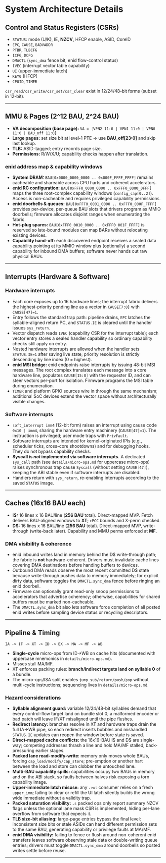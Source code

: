 # System Architecture Details

## Control and Status Registers (CSRs)

* `STATUS`: mode (U/K), IE, **NZCV**, HFCP enable, ASID, CoreID
* `EPC`, `CAUSE`, `BADVADDR`
* `PTBR`, `TLBCFG`
* `ICFG`, `DCFG`
* `DMACTL` (`sync_dma` fence bit, enid flow-control status)
* `IVEC` (interrupt vector table capability)
* `UI` (upper-immediate latch)
* `KEY0` (HFCP)
* `CPUID`, `TIMER`

`csr_read/csr_write/csr_set/csr_clear` exist in 12/24/48-bit forms (subset in 12-bit).

---

## MMU & Pages (2^12 BAU, 2^24 BAU)

* **VA decomposition (base page):**
  `VA = [VPN2 11:0 | VPN1 11:0 | VPN0 11:0 | BAU_off 11:0]`
* **Large pages:** set size bit at level-1 PTE -> use **BAU\_off\[23:0]** and skip last lookup.
* **TLB:** ASID-tagged; entry records page size.
* **Permissions:** R/W/X/U; capability checks happen after translation.

### enid address map & capability windows

* **System DRAM:** `BAU[0x0000_0000_0000 .. 0x000F_FFFF_FFFF]` remains cacheable and shareable across CPU harts and coherent accelerators.
* **enid RC configuration:** `BAU[0xFFF0_0000_0000 .. 0xFFF0_0000_0FFF]` maps the three root-complex capability windows (`config_cap[0..2]`). Access is non-cacheable and requires privileged capability permissions.
* **enid doorbells & queues:** `BAU[0xFFF0_0001_0000 .. 0xFFF0_000F_FFFF]` provides per-device, per-queue BAU slots that drivers program as MMIO doorbells; firmware allocates disjoint ranges when enumerating the fabric.
* **Hot-plug spares:** `BAU[0xFFF0_0010_0000 .. 0xFFF0_001F_FFFF]` is reserved so late-bound modules can map BARs without relocating existing devices.
* **Capability hand-off:** each discovered endpoint receives a sealed data capability pointing at its MMIO window plus (optionally) a second capability for inbound DMA buffers; software never hands out raw physical BAUs.

---

## Interrupts (Hardware & Software)

### Hardware interrupts

* Each core exposes up to 16 hardware lines; the interrupt fabric delivers the highest-priority pending line as a vector in `CAUSE[7:0]` with `CAUSE[47]=1`.
* Entry follows the standard trap path: pipeline drains, `EPC` latches the syllable-aligned return PC, and `STATUS.IE` is cleared until the handler issues `sys_return`.
* Vector dispatch reads `IVEC` (capability CSR for the interrupt table); each vector entry stores a sealed handler capability so ordinary capability checks still apply on entry.
* Nested hardware interrupts are allowed when the handler sets `STATUS.IE=1` after saving live state; priority resolution is strictly descending by line index (0 = highest).
* **enid MSI bridge:** enid endpoints raise interrupts by issuing 48-bit MSI messages. The root complex translates each message into a core hardware line, populates `CAUSE[15:8]` with the requester ID, and can steer vectors per-port for isolation. Firmware programs the MSI table during enumeration.
* `TIMER` and platform GPIO sources wire in through the same mechanism; additional SoC devices extend the vector space without architecturally visible changes.

### Software interrupts

* `soft_interrupt imm4` (12-bit form) raises an interrupt using cause code `0x10 | imm4`, sharing the hardware entry machinery (`CAUSE[47]=1`). The instruction is privileged; user mode traps with `PrivFault`.
* Software interrupts are intended for kernel-originated IPIs (e.g., scheduler ticks, cross-core shootdowns) and for debugging hooks. They do not bypass capability checks.
* **Syscall is *not* implemented via software interrupts.** A dedicated `sys_call` path (see `details/micro-ops.md` for uppercase micro-ops) raises synchronous trap cause `Syscall` (without setting `CAUSE[47]`), keeping the ABI stable even if software interrupts are disabled.
* Handlers return with `sys_return`, re-enabling interrupts according to the saved `STATUS` image.

---

## Caches (16x16 BAU each)

* **I\$:** 16 lines x 16 BAU/line (**256 BAU** total). Direct-mapped MVP.
  Fetch delivers BAU-aligned windows to **XT**; `cPCC` bounds and X-perm checked.
* **D\$:** 16 lines x 16 BAU/line (**256 BAU** total). Direct-mapped MVP, write-through (write-back later).
  Capability and MMU perms enforced at **MF**.

### DMA visibility & coherence

* enid inbound writes land in memory behind the D$ write-through path; the fabric is **not** hardware-coherent. Drivers must invalidate cache lines covering DMA destinations before handing buffers to devices.
* Outbound DMA reads observe the most recent committed D$ state because write-through pushes data to memory immediately; for explicit dirty data, software toggles the `DMACTL.sync_dma` fence before ringing an enid doorbell.
* Firmware can optionally grant read-only snoop permissions to accelerators that advertise coherency; otherwise, capabilities for shared buffers must be marked non-cacheable.
* The `DMACTL.sync_dma` bit also lets software force completion of all posted enid writes before sampling device status or recycling descriptors.

---

## Pipeline & Timing

```
IA -> IF -> XT -> ID -> EX -> MA -> MF -> WB
```

* **Single-cycle** micro-ops from ID->WB on cache hits (documented with uppercase mnemonics in `details/micro-ops.md`).
* Misses stall MA/MF.
* XT enforces packing rules: **branch/indirect targets land on syllable 0** of a bundle.
* The micro-ops/ISA split enables `jump_sub/return/push/pop` without multi-cycle instructions; sequencing lives in `details/micro-ops.md`.

### Hazard considerations

- **Syllable alignment guard:** variable 12/24/48-bit syllables demand that every control-flow target land on bundle slot 0; a malformed encoder or bad patch will leave IF/XT misaligned until the pipe flushes.
- **Redirect latency:** branches resolve in XT and hardware traps drain the full IA->WB pipe, so each redirect inserts bubbles and mishandled `STATUS.IE` updates can reopen the window before state is saved.
- **Direct-mapped cache conflicts:** the 16x16-BAU I$ and D$ are single-way; competing addresses thrash a line and hold MA/MF stalled, back-pressuring earlier stages.
- **Packed lane read-modify-write:** memory only moves whole BAUs, forcing `cap_load/modify/cap_store`; pre-emption or another hart between the load and store can clobber the untouched lane.
- **Multi-BAU capability spills:** capabilities occupy two BAUs in memory and on the ABI stack, so faults between halves risk exposing a torn capability image.
- **Upper-immediate latch misuse:** any `.ext` consumer relies on a fresh `upper_imm`; failing to clear or refill the UI latch silently builds the wrong wide immediate without a validity trap.
- **Packed saturation visibility:** `.s` packed ops only report summary NZCV flags unless the optional lane mask CSR is implemented, hiding per-lane overflow from software that expects it.
- **TLB size-bit aliasing:** large-page entries bypass the final level; inconsistent size bits or stale ASIDs can hand different permission sets to the same BAU, generating capability or privilege faults at MA/MF.
- **enid DMA visibility:** failing to fence or flush around non-coherent enid transfers leaves software observing stale data or double-writing queue entries; drivers must toggle `DMACTL.sync_dma` around doorbells so posted writes settle before reuse.

---
